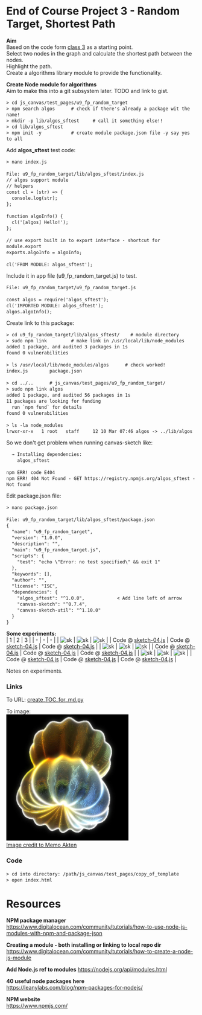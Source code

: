 # End of Course Project 3 - Random Target, Shortest Path
**Aim**  
Based on the code form [class 3](https://github.com/UnacceptableBehaviour/js_canvas/blob/master/test_pages/u4_animation/README.md) as a starting point.  
Select two nodes in the graph and calculate the shortest path between the nodes.  
Highlight the path.  
Create a algorithms library module to provide the functionality.   
  
**Create Node module for algorithms**  
Aim to make this into a git subsystem later. TODO and link to gist.
```
> cd js_canvas/test_pages/u9_fp_random_target
> npm search algos		# check if there's already a package wit the name!
> mkdir -p lib/algos_sftest		# call it something else!!
> cd lib/algos_sftest
> npm init -y			# create module package.json file -y say yes to all
```
  
Add **algos_sftest** test code:
```
> nano index.js

File: u9_fp_random_target/lib/algos_sftest/index.js
// algos support module
// helpers
const cl = (str) => {
  console.log(str);
};

function algoInfo() {
  cl('[algos] Hello!');
};

// use export built in to export interface - shortcut for module.export
exports.algoInfo = algoInfo;

cl('FROM MODULE: algos_sftest');
```
Include it in app file (u9_fp_random_target.js) to test.
```
File: u9_fp_random_target/u9_fp_random_target.js

const algos = require('algos_sftest');
cl('IMPORTED MODULE: algos_sftest');
algos.algoInfo();
```
  
Create link to this package:
```
> cd u9_fp_random_target/lib/algos_sftest/    # module directory
> sudo npm link			# make link in /usr/local/lib/node_modules
added 1 package, and audited 3 packages in 1s
found 0 vulnerabilities

> ls /usr/local/lib/node_modules/algos		# check worked!
index.js		package.json

> cd ../..		# js_canvas/test_pages/u9_fp_random_target/
> sudo npm link algos
added 1 package, and audited 56 packages in 1s
11 packages are looking for funding
  run `npm fund` for details
found 0 vulnerabilities

> ls -la node_modules
lrwxr-xr-x   1 root   staff     12 10 Mar 07:46 algos -> ../lib/algos
```
  
So we don't get problem when running canvas-sketch like:
```
  → Installing dependencies:  
    algos_sftest  

npm ERR! code E404
npm ERR! 404 Not Found - GET https://registry.npmjs.org/algos_sftest - Not found
```
  
Edit package.json file:
```
> nano package.json

File: u9_fp_random_target/lib/algos_sftest/package.json
{
  "name": "u9_fp_random_target",
  "version": "1.0.0",
  "description": "",
  "main": "u9_fp_random_target.js",
  "scripts": {
    "test": "echo \"Error: no test specified\" && exit 1"
  },
  "keywords": [],
  "author": "",
  "license": "ISC",
  "dependencies": {
    "algos_sftest": "^1.0.0",		     < Add line left of arrow
    "canvas-sketch": "^0.7.4",
    "canvas-sketch-util": "^1.10.0"
  }
}
```
  
**Some experiments:**  
| 1 | 2 | 3 | 
| - | - | - | 
| ![sk]() | ![sk]() | ![sk]() |
| Code @ [sketch-04.js]() | Code @ [sketch-04.js]() | Code @ [sketch-04.js]() | 
| ![sk]() | ![sk]() | ![sk]() |
| Code @ [sketch-04.js]() | Code @ [sketch-04.js]() | Code @ [sketch-04.js]() | 
| ![sk]() | ![sk]() | ![sk]() |
| Code @ [sketch-04.js]() | Code @ [sketch-04.js]() | Code @ [sketch-04.js]() | 
  
Notes on experiments.  
  
### Links
To URL:
[create_TOC_for_md.py](https://github.com/UnacceptableBehaviour/movie_picker/blob/master/create_TOC_for_md.py) 
  
To image:  
![Amoeba Dance](https://github.com/UnacceptableBehaviour/js_canvas/blob/master/test_pages/_template/amoeba-dance.png)  
[Image credit to Memo Akten](http://www.memo.tv/works/amoeba-dance/)  
  
### Code
```
> cd into directory: /path/js_canvas/test_pages/copy_of_template
> open index.html
```




# Resources
**NPM package manager**  
https://www.digitalocean.com/community/tutorials/how-to-use-node-js-modules-with-npm-and-package-json
  
**Creating a module - both installing or linking to local repo dir**  
https://www.digitalocean.com/community/tutorials/how-to-create-a-node-js-module  
  
**Add Node.js ref to modules**
https://nodejs.org/api/modules.html  
  
**40 useful node packages here**  
https://leanylabs.com/blog/npm-packages-for-nodejs/
  
**NPM website**  
https://www.npmjs.com/  
